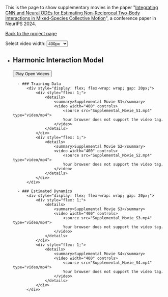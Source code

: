 This is the page to show supplementary movies in the paper "[Integrating GNN and Neural ODEs for Estimating Non-Reciprocal Two-Body Interactions in Mixed-Species Collective Motion](https://openreview.net/forum?id=qwl3EiDi9r)", a conference paper in NeurIPS 2024.

[Back to the project page](https://github.com/MasahitoUWAMICHI/collectiveMotionNN)


<script>
function setVideoWidth(width) {
    const videos = document.querySelectorAll('video');
    videos.forEach(video => {
        video.width = width;
    });
}
</script>

<div>
    <label for="video-width">Select video width: </label>
    <select id="video-width" onchange="setVideoWidth(this.value)">
        <option value="200">200px</option>
        <option value="400" selected>400px</option>
        <option value="600">600px</option>
        <option value="800">800px</option>
        <option value="1000">1000px</option>
    </select>
</div>

<script type="text/javascript" async
src="https://cdnjs.cloudflare.com/ajax/libs/mathjax/2.7.7/MathJax.js?config=TeX-MML-AM_CHTML">
</script>



<script>
function playAllVideos(sectionId) {
    // Select the target section by ID
    const section = document.getElementById(sectionId);
    
    // Select the Training Data and Estimated Dynamics subsections within the section
    const subsections = Array.from(section.querySelectorAll('h3')).filter(h3 => 
        h3.textContent.includes("Training Data") || h3.textContent.includes("Estimated Dynamics")
    );
    
    // Iterate through each subsection
    subsections.forEach(subsection => {
        // Find the next sibling element which should be the container for the details
        let nextElement = subsection.nextElementSibling;
        
        // Ensure the next element is a div
        if (nextElement && nextElement.tagName.toLowerCase() === 'div') {
            // Find all open <details> elements within the div
            const openDetails = nextElement.querySelectorAll('details[open]');
            
            // Iterate through each open <details> element
            openDetails.forEach(details => {
                // Find all <video> elements within the open <details> element
                const videos = details.querySelectorAll('video');
                
                // Play each video
                videos.forEach(video => {
                    video.play();
                });
            });
        }
    });
}
</script>

- ## Harmonic Interaction Model
    <div id="harmonic-interaction-model" style="margin-top: 20px;">
        <button onclick="playAllVideos('harmonic-interaction-model')">Play Open Videos</button>
        
        - ### Training Data
            <div style="display: flex; flex-wrap: wrap; gap: 20px;">
                <div style="flex: 1;">
                    <details>
                        <summary>Supplemental Movie S1</summary>
                        <video width="400" controls>
                            <source src="Supplemental_Movie_S1.mp4" type="video/mp4">
                            Your browser does not support the video tag.
                        </video>
                    </details>
                </div>
                <div style="flex: 1;">
                    <details>
                        <summary>Supplemental Movie S2</summary>
                        <video width="400" controls>
                            <source src="Supplemental_Movie_S2.mp4" type="video/mp4">
                            Your browser does not support the video tag.
                        </video>
                    </details>
                </div>
            </div>
        
        - ### Estimated Dynamics
            <div style="display: flex; flex-wrap: wrap; gap: 20px;">
                <div style="flex: 1;">
                    <details>
                        <summary>Supplemental Movie S3</summary>
                        <video width="400" controls>
                            <source src="Supplemental_Movie_S3.mp4" type="video/mp4">
                            Your browser does not support the video tag.
                        </video>
                    </details>
                </div>
                <div style="flex: 1;">
                    <details>
                        <summary>Supplemental Movie S4</summary>
                        <video width="400" controls>
                            <source src="Supplemental_Movie_S4.mp4" type="video/mp4">
                            Your browser does not support the video tag.
                        </video>
                    </details>
                </div>
            </div>
    </div>






